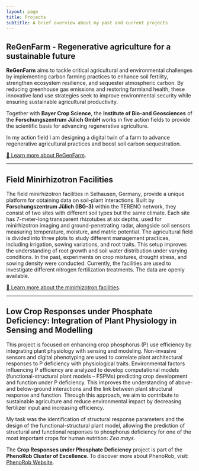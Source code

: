```yaml
---
layout: page
title: Projects
subtitle: A brief overview about my past and current projects
---
```


## ReGenFarm - Regenerative agriculture for a sustainable future

**ReGenFarm** aims to tackle critical agricultural and environmental challenges by implementing carbon farming practices to enhance soil fertility, strengthen ecosystem resilience, and sequester atmospheric carbon. By reducing greenhouse gas emissions and restoring farmland health, these innovative land use strategies seek to improve environmental security while ensuring sustainable agricultural productivity.

Together with **Bayer Crop Science**, the **Institute of Bio-and Geosciences** of the **Forschungszentrum Jülich GmbH** works in five action fields to provide the scientific basis for advancing regenerative agriculture.

In my action field I am designing a digital twin of a farm to advance regenerative agricultural practices and boost soil carbon sequestration.

[🔗 Learn more about ReGenFarm](https://www.fz-juelich.de/en/ibg/ibg-3/expertise/transfer-innovation/transfer/regenfarm).  

---

## Field Minirhizotron Facilities

The field minirhizotron facilities in Selhausen, Germany, provide a unique platform for obtaining data on soil-plant interactions. Built by **Forschungszentrum Jülich (IBG-3)** within the TERENO network, they consist of two sites with different soil types but the same climate. Each site has 7-meter-long transparent rhizotubes at six depths, used for minirhizotron imaging and ground-penetrating radar, alongside soil sensors measuring temperature, moisture, and matric potential. The agricultural field is divided into three plots to study different management practices, including irrigation, sowing variations, and root traits. This setup improves the understanding of root growth and soil water distribution under varying conditions. In the past, experiments on crop mixtures, drought stress, and sowing density were conducted. Currently, the facilities are used to investigate different nitrogen fertilization treatments. The data are openly available.

[🔗 Learn more about the minirhizotron facilities](https://www.fz-juelich.de/de/ibg/ibg-3/forschung/modellierung-terrestrischer-systeme/boden-wurzelsysteme-und-rhizosphaerenprozesse/field-minirhizotron-facilities?expand=translations,fzjsettings,nearest-institut).  

---

## Low Crop Responses under Phosphate Deficiency: Integration of Plant Physiology in Sensing and Modelling

This project is focused on enhancing crop phosphorus (P) use efficiency by integrating plant physiology with sensing and modeling. Non-invasive sensors and digital phenotyping are used to correlate plant architectural responses to P deficiency with physiological traits. Environmental factors influencing P efficiency are analyzed to develop computational models (functional-structural plant models – FSPMs) predicting crop development and function under P deficiency. This improves the understanding of above- and below-ground interactions and the link between plant structural response and function. Through this approach, we aim to contribute to sustainable agriculture and reduce environmental impact by decreasing fertilizer input and increasing efficiency.

My task was the identification of structural response parameters and the design of the functional-structural plant model, allowing the prediction of structural and functional responses to phosphorus deficiency for one of the most important crops for human nutrition: *Zea mays*.

The **Crop Responses under Phosphate Deficiency** project is part of the **PhenoRob Cluster of Excellence**. To discover more about PhenoRob, visit: [PhenoRob Website](https://www.phenorob.de/).
